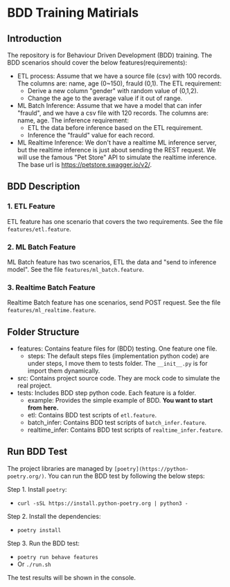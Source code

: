 # BDD Training Matirials

## Introduction

The repository is for Behaviour Driven Development (BDD) training. The BDD scenarios should cover the below features(requirements):

- ETL process: Assume that we have a source file (csv) with 100 records. The columns are: name, age (0~150), frauld (0,1). The ETL requirement:
  - Derive a new column "gender" with random value of (0,1,2).
  - Change the age to the average value if it out of range.
- ML Batch Inference: Assume that we have a model that can infer "frauld", and we have a csv file with 120 records. The columns are: name, age. The inference requirement:
  - ETL the data before inference based on the ETL requirement.
  - Inference the "frauld" value for each record.
- ML Realtime Inference: We don't have a realtime ML inference server, but the realtime inference is just about sending the REST request. We will use the famous "Pet Store" API to simulate the realtime inference. The base url is <https://petstore.swagger.io/v2/>.

## BDD Description

### 1. ETL Feature

ETL feature has one scenario that covers the two requirements. See the file `features/etl.feature`.

### 2. ML Batch Feature

ML Batch feature has two scenarios, ETL the data and "send to inference model". See the file `features/ml_batch.feature`.

### 3. Realtime Batch Feature

Realtime Batch feature has one scenarios, send POST request. See the file `features/ml_realtime.feature`.

## Folder Structure

- features: Contains feature files for (BDD) testing. One feature one file.
  - steps: The default steps files (implementation python code) are under steps, I move them to tests folder. The `__init__.py` is for import them dynamically.
- src: Contains project source code. They are mock code to simulate the real project.
- tests: Includes BDD step python code. Each feature is a folder.
  - example: Provides the simple example of BDD. **You want to start from here.**
  - etl: Contains BDD test scripts of `etl.feature`.
  - batch_infer: Contains BDD test scripts of `batch_infer.feature`.
  - realtime_infer: Contains BDD test scripts of `realtime_infer.feature`.
  
## Run BDD Test

The project libraries are managed by `[poetry](https://python-poetry.org/)`. You can run the BDD test by following the below steps:

Step 1. Install `poetry`:

- `curl -sSL https://install.python-poetry.org | python3 -`

Step 2. Install the dependencies:

- `poetry install`

Step 3. Run the BDD test:

- `poetry run behave features`
- Or `./run.sh`

The test results will be shown in the console.
